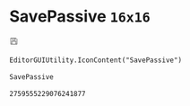 # SavePassive `16x16`
<img src="/img/SavePassive.png" width=16 height=16>

``` CSharp
EditorGUIUtility.IconContent("SavePassive")
```
```
SavePassive
```
```
2759555229076241877
```

